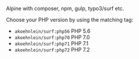 Alpine with composer, npm, gulp, typo3/surf etc.


Choose your PHP version by using the matching tag:

* `akoehnlein/surf:php56` PHP 5.6
* `akoehnlein/surf:php70` PHP 7.0
* `akoehnlein/surf:php71` PHP 7.1
* `akoehnlein/surf:php72` PHP 7.2
